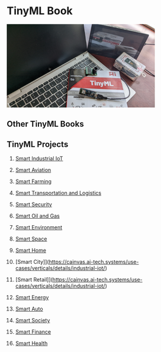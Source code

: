 # TinyML Book
<img src="https://github.com/tinymlPromoter/tinyml-book/blob/171a624b5df179db3410d86cac10fb0efbfbdca5/TinyML-PhysicalBook-5.jpg" width="400">




## Other TinyML Books

## TinyML Projects
1. [Smart Industrial IoT](https://cainvas.ai-tech.systems/use-cases/verticals/details/industrial-iot/)

1. [Smart Aviation](https://cainvas.ai-tech.systems/use-cases/verticals/details/industrial-iot/)

1. [Smart Farming](https://cainvas.ai-tech.systems/use-cases/verticals/details/industrial-iot/)

1. [Smart Transportation and Logistics](https://cainvas.ai-tech.systems/use-cases/verticals/details/industrial-iot/)

1. [Smart Security](https://cainvas.ai-tech.systems/use-cases/verticals/details/industrial-iot/)

1. [Smart Oil and Gas](https://cainvas.ai-tech.systems/use-cases/verticals/details/industrial-iot/)

1. [Smart Environment](https://cainvas.ai-tech.systems/use-cases/verticals/details/industrial-iot/)

1. [Smart Space](https://cainvas.ai-tech.systems/use-cases/verticals/details/industrial-iot/)

1. [Smart Home](https://cainvas.ai-tech.systems/use-cases/verticals/details/industrial-iot/)

1. [Smart City]](https://cainvas.ai-tech.systems/use-cases/verticals/details/industrial-iot/)

1. [Smart Retail]](https://cainvas.ai-tech.systems/use-cases/verticals/details/industrial-iot/)

1. [Smart Energy](https://cainvas.ai-tech.systems/use-cases/verticals/details/industrial-iot/)

1. [Smart Auto](https://cainvas.ai-tech.systems/use-cases/verticals/details/industrial-iot/)

1. [Smart Society](https://cainvas.ai-tech.systems/use-cases/verticals/details/industrial-iot/)

1. [Smart Finance](https://cainvas.ai-tech.systems/use-cases/verticals/details/industrial-iot/)

1. [Smart Health](https://cainvas.ai-tech.systems/use-cases/verticals/details/industrial-iot/)
